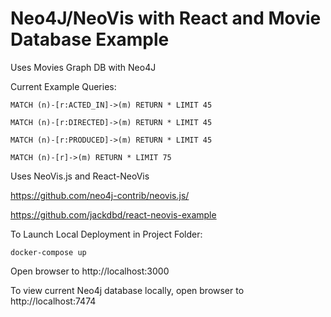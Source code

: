 # Neo4J/NeoVis with React and Movie Database Example

Uses Movies Graph DB with Neo4J

Current Example Queries:

`MATCH (n)-[r:ACTED_IN]->(m) RETURN * LIMIT 45`

`MATCH (n)-[r:DIRECTED]->(m) RETURN * LIMIT 45`

`MATCH (n)-[r:PRODUCED]->(m) RETURN * LIMIT 45`

`MATCH (n)-[r]->(m) RETURN * LIMIT 75`

Uses NeoVis.js and React-NeoVis

https://github.com/neo4j-contrib/neovis.js/

https://github.com/jackdbd/react-neovis-example

To Launch Local Deployment in Project Folder:

`docker-compose up`

Open browser to http://localhost:3000

To view current Neo4j database locally, open browser to http://localhost:7474


